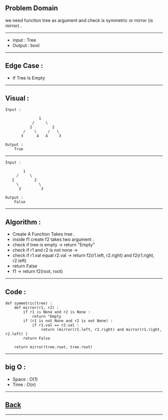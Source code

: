 ## Problem Domain
we need function tree as argument and check is symmetric or mirror (is mirror) .

---
- input : Tree
- Output : bool

---
## Edge Case :
- If Tree Is Empty

---
## Visual :
```
Input :

               1
            /     \
           2         2
        /    \     /   \
       3      4   4     3

```

```
Output :
    True
```

---
```
Input :

        1
     /     \
   2         2
     \         \
      3         3

```

```
Output :
    False
```

---
## Algorithm : 
- Create A Function Takes tree .
- inside f1 create f2 takes two argument .
- check if tree is empty -> return "Empty"
- check if r1 and r2 is not none ->
- check if r1.val equal r2.val -> return f2(r1.left, r2.right) and f2(r1.right, r2.left)
- return False
- f1 -> return f2(root, root)

---
## Code :
```
def symmetric(tree) :
    def mirror(r1, r2) :
        if r1 is None and r2 is None :
            return "Empty
        if (r1 is not None and r2 is not None) :
            if r1.val == r2.val :
                return (mirror(r1.left, r2.right) and mirror(r1.right, r2.left) )
        return False

    return mirror(tree.root, tree.root)
```

---
## big O : 
- Space : O(1)
- Time : O(n)

---
## [Back](./README.md)

---
